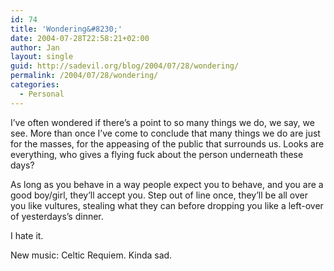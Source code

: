 ```yaml
---
id: 74
title: 'Wondering&#8230;'
date: 2004-07-28T22:58:21+02:00
author: Jan
layout: single
guid: http://sadevil.org/blog/2004/07/28/wondering/
permalink: /2004/07/28/wondering/
categories:
  - Personal
---
```

I&#8217;ve often wondered if there&#8217;s a point to so many things we do, we say, we see. More than once I&#8217;ve come to conclude that many things we do are just for the masses, for the appeasing of the public that surrounds us. Looks are everything, who gives a flying fuck about the person underneath these days?

As long as you behave in a way people expect you to behave, and you are a good boy/girl, they&#8217;ll accept you. Step out of line once, they&#8217;ll be all over you like vultures, stealing what they can before dropping you like a left-over of yesterdays&#8217;s dinner.

I hate it.

New music: Celtic Requiem. Kinda sad.